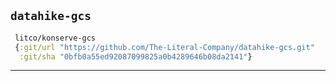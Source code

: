 ## `datahike-gcs`

```clojure
 litco/konserve-gcs
 {:git/url "https://github.com/The-Literal-Company/datahike-gcs.git"
  :git/sha "0bfb0a55ed92087099825a0b4289646b08da2141"}
```

<hr>
